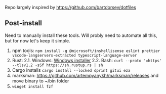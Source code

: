 Repo largely inspired by https://github.com/bartdorsey/dotfiles

## Post-install
Need to manually install these tools. Will probly need to automate all this, but for now let's keep it simple.
1. npm tools: `npm install -g @microsoft/inshellisense eslint prettier vscode-langservers-extracted typescript-language-server`
2. Rust: 
  2.1. Windows: [Windows installer](https://static.rust-lang.org/rustup/dist/x86_64-pc-windows-msvc/rustup-init.exe)
  2.2. Bash: `curl --proto '=https' --tlsv1.2 -sSf https://sh.rustup.rs | sh`
3. Cargo installs `cargo install --locked dprint gitui eza`
4. marksman: https://github.com/artempyanykh/marksman/releases and move binary to ~/bin folder
5. `winget install fzf`
